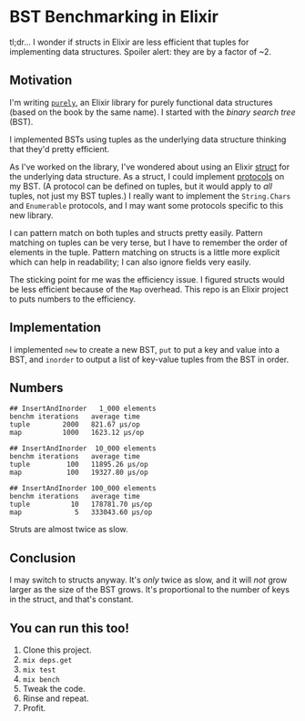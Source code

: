 # BST Benchmarking in Elixir

tl;dr... I wonder if structs in Elixir are less efficient that tuples for implementing data structures.  Spoiler alert: they are by a factor of ~2.

## Motivation

I'm writing [`purely`](https://github.com/jdfrens/purely), an Elixir library for purely functional data structures (based on the book by the same name).  I started with the _binary search tree_ (BST).

I implemented BSTs using tuples as the underlying data structure thinking that they'd pretty efficient.

As I've worked on the library, I've wondered about using an Elixir [struct](http://elixir-lang.org/getting-started/structs.html) for the underlying data structure.  As a struct, I could implement [protocols](http://elixir-lang.org/getting-started/protocols.html) on my BST.  (A protocol can be defined on tuples, but it would apply to *all* tuples, not just my BST tuples.)  I really want to implement the `String.Chars` and `Enumerable` protocols, and I may want some protocols specific to this new library.

I can pattern match on both tuples and structs pretty easily.  Pattern matching on tuples can be very terse, but I have to remember the order of elements in the tuple.  Pattern matching on structs is a little more explicit which can help in readability; I can also ignore fields very easily.

The sticking point for me was the efficiency issue.  I figured structs would be less efficient because of the `Map` overhead.  This repo is an Elixir project to puts numbers to the efficiency.

## Implementation

I implemented `new` to create a new BST, `put` to put a key and value into a BST, and `inorder` to output a list of key-value tuples from the BST in order.

## Numbers

```
## InsertAndInorder   1_000 elements
benchm iterations   average time
tuple        2000   821.67 µs/op
map          1000   1623.12 µs/op

## InsertAndInorder  10_000 elements
benchm iterations   average time
tuple         100   11895.26 µs/op
map           100   19327.80 µs/op

## InsertAndInorder 100_000 elements
benchm iterations   average time
tuple          10   178781.70 µs/op
map             5   333043.60 µs/op
```

Struts are almost twice as slow.

## Conclusion

I may switch to structs anyway.  It's *only* twice as slow, and it will *not* grow larger as the size of the BST grows.  It's proportional to the number of keys in the struct, and that's constant.

## You can run this too!

1. Clone this project.
1. `mix deps.get`
1. `mix test`
1. `mix bench`
1. Tweak the code.
1. Rinse and repeat.
1. Profit.
